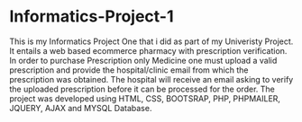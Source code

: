 # Informatics-Project-1
This is my Informatics Project One that i did as part of my Univeristy Project.
It entails a web based ecommerce pharmacy with prescription verification.
In order to purchase Prescription only Medicine one must upload a valid prescription and provide the hospital/clinic email from which the prescription was obtained.
The hospital will receive an email asking to verify the uploaded prescription before it can be processed for the order.
The project was developed using HTML, CSS, BOOTSRAP, PHP, PHPMAILER, JQUERY, AJAX and MYSQL Database.
